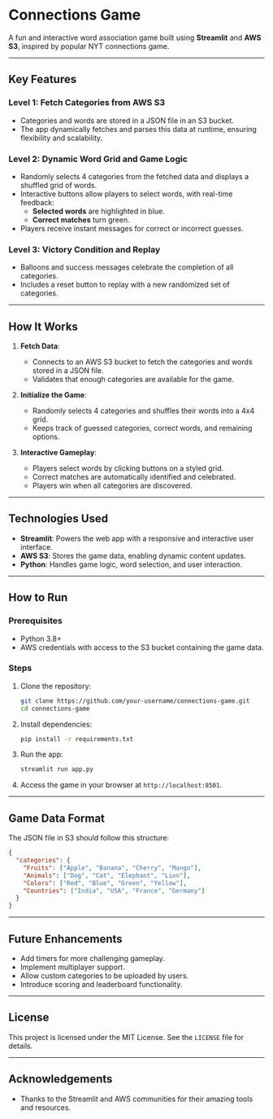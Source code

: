 # Connections Game

A fun and interactive word association game built using **Streamlit** and **AWS S3**, inspired by popular NYT connections game.

---

## Key Features

### Level 1: **Fetch Categories from AWS S3**
- Categories and words are stored in a JSON file in an S3 bucket.
- The app dynamically fetches and parses this data at runtime, ensuring flexibility and scalability.

### Level 2: **Dynamic Word Grid and Game Logic**
- Randomly selects 4 categories from the fetched data and displays a shuffled grid of words.
- Interactive buttons allow players to select words, with real-time feedback:
  - **Selected words** are highlighted in blue.
  - **Correct matches** turn green.
- Players receive instant messages for correct or incorrect guesses.

### Level 3: **Victory Condition and Replay**
- Balloons and success messages celebrate the completion of all categories.
- Includes a reset button to replay with a new randomized set of categories.

---

## How It Works
1. **Fetch Data**:
   - Connects to an AWS S3 bucket to fetch the categories and words stored in a JSON file.
   - Validates that enough categories are available for the game.

2. **Initialize the Game**:
   - Randomly selects 4 categories and shuffles their words into a 4x4 grid.
   - Keeps track of guessed categories, correct words, and remaining options.

3. **Interactive Gameplay**:
   - Players select words by clicking buttons on a styled grid.
   - Correct matches are automatically identified and celebrated.
   - Players win when all categories are discovered.

---

## Technologies Used
- **Streamlit**: Powers the web app with a responsive and interactive user interface.
- **AWS S3**: Stores the game data, enabling dynamic content updates.
- **Python**: Handles game logic, word selection, and user interaction.

---

## How to Run

### Prerequisites
- Python 3.8+
- AWS credentials with access to the S3 bucket containing the game data.

### Steps
1. Clone the repository:
   ```bash
   git clone https://github.com/your-username/connections-game.git
   cd connections-game
   ```
2. Install dependencies:
   ```bash
   pip install -r requirements.txt
   ```
3. Run the app:
   ```bash
   streamlit run app.py
   ```
4. Access the game in your browser at `http://localhost:8501`.

---

## Game Data Format
The JSON file in S3 should follow this structure:
```json
{
  "categories": {
    "Fruits": ["Apple", "Banana", "Cherry", "Mango"],
    "Animals": ["Dog", "Cat", "Elephant", "Lion"],
    "Colors": ["Red", "Blue", "Green", "Yellow"],
    "Countries": ["India", "USA", "France", "Germany"]
  }
}
```

---

## Future Enhancements
- Add timers for more challenging gameplay.
- Implement multiplayer support.
- Allow custom categories to be uploaded by users.
- Introduce scoring and leaderboard functionality.

---

## License
This project is licensed under the MIT License. See the `LICENSE` file for details.

---

## Acknowledgements
- Thanks to the Streamlit and AWS communities for their amazing tools and resources.
